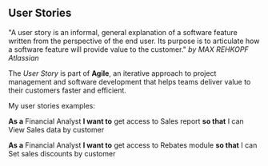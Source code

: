 ## User Stories
"A user story is an informal, general explanation of a software feature written from the perspective of the end user. Its purpose is to articulate how a software feature will provide value to the customer."
*by MAX REHKOPF Atlassian*

The *User Story* is part of **Agile**, an iterative approach to project management and software development that helps teams deliver value to their customers faster and efficient.

My user stories examples:

**As a** Financial Analyst
**I want to** get access to Sales report
**so that** I can View Sales data by customer

**As a** Financial Analyst
**I want to** get access to Rebates module
**so that** I can Set sales discounts by customer
